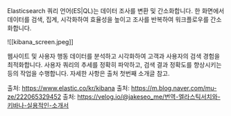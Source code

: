 Elasticsearch 쿼리 언어(ES|QL)는 데이터 조사를 변환 및 간소화합니다. 한 화면에서 데이터를 검색, 집계, 시각화하여 효율성을 높이고 조사를 반복하여 워크플로우를 간소화합니다.

![[kibana_screen.jpeg]]

웹사이트 및 사용자 행동 데이터를 분석하고 시각화하여 고객과 사용자의 검색 경험을 최적화합니다. 사용자 쿼리의 추세를 정확히 파악하고, 검색 결과 정확도를 향상시키는 등의 작업을 수행합니다. 자세한 사항은 출처 첫번째 소개글 참고.

출처: https://www.elastic.co/kr/kibana
출처: https://m.blog.naver.com/mu-ze/222065329452
출처: https://velog.io/@jakeseo_me/번역-엘라스틱서치와-키바나-실용적인-소개서